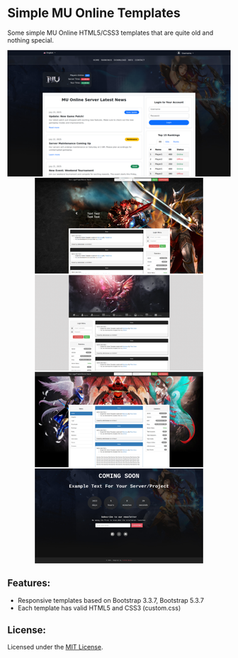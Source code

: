 # Simple MU Online Templates
Some simple MU Online HTML5/CSS3 templates that are quite old and nothing special.

<p align="center">
  <img src="images/Template01-v5.png" alt="Simple MU Online Template with Bootstrap 5.3.7">
  <img src="images/Template03-v3.png" alt="Simple MU Online Template with Bootstrap 3.3.7 and FontAwesome" width="380">
  <img src="images/Template02-v3.png" alt="Simple MU Online Template with Bootstrap 3.3.7 and FontAwesome" width="380">
  <img src="images/Template01-v3.png" alt="Simple MU Online Template with Bootstrap 3.3.7 and FontAwesome" width="380">
  <img src="images/Coming-Soon-Template.png" alt="Coming Soon Template" width="380">
</p>

## Features:
- Responsive templates based on Bootstrap 3.3.7, Bootstrap 5.3.7
- Each template has valid HTML5 and CSS3 (custom.css)

## License:
Licensed under the [MIT License](LICENSE).